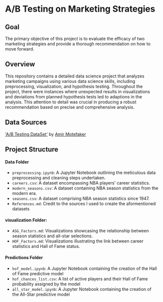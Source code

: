 # A/B Testing on Marketing Strategies

## Goal
The primary objective of this project is to evaluate the efficacy of two marketing strategies and provide a thorough recommendation on how to move forward.

## Overview
This repository contains a detailed data science project that analyzes marketing campaigns using various data science skills, including preprocessing, visualization, and hypothesis testing. Throughout the project, there were instances where unexpected results in visualizations and deviations from planned hypothesis tests led to adaptions in the analysis. This attention to detail was crucial in producing a robust recommendation based on precise and comprehensive analysis.

## Data Sources
['A/B Testing DataSet'](https://www.kaggle.com/datasets/amirmotefaker/ab-testing-dataset) by [Amir Motefaker](https://www.kaggle.com/amirmotefaker)


## Project Structure
#### Data Folder
  - `preprocessing.ipynb`: A Jupyter Notebook outlining the meticulous data preprocessing and cleaning steps undertaken.
  - `careers.csv`: A dataset encompassing NBA players' career statistics.
  - `modern_seasons.csv`: A dataset containing NBA season statistics from the modern era.
  - `seasons.csv`: A dataset comprising NBA season statistics since 1947.
  - `References.md`: Credit to the sources I used to create the aformentioned datasets

#### visualization Folder:
  - `ASG_Factors.md`: Visualizations showcasing the relationship between season statistics and all-star selections.
  - `HOF_Factors.md`: Visualizations illustrating the link between career statistics and Hall of Fame status.

#### Predictions Folder
  - `hof_model.ipynb`: A Jupyter Notebook containing the creation of the Hall of Fame predictive model
  - `hof_chances_list.csv`: A list of active players and their Hall of Fame probability assigned by the model
  - `all_star_model.ipynb`: A Jupyter Notebook containing the creation of the All-Star predictive model


